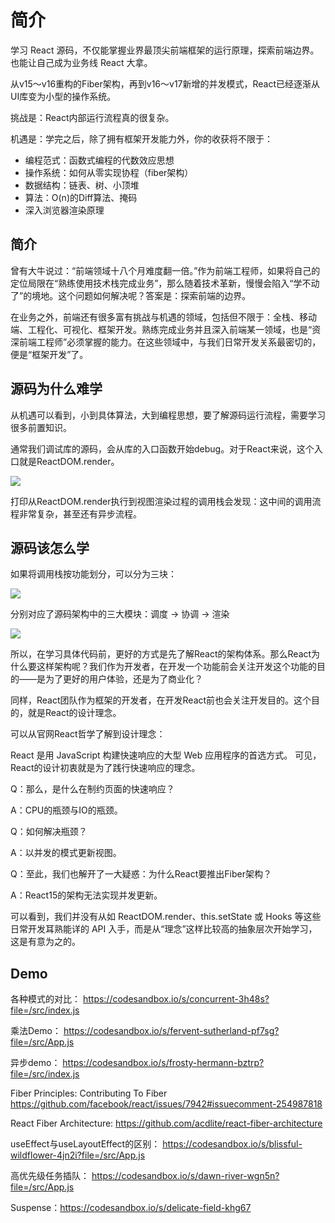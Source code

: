 # 简介

学习 React 源码，不仅能掌握业界最顶尖前端框架的运行原理，探索前端边界。也能让自己成为业务线 React 大拿。

从v15～v16重构的Fiber架构，再到v16～v17新增的并发模式，React已经逐渐从UI库变为小型的操作系统。


挑战是：React内部运行流程真的很复杂。


机遇是：学完之后，除了拥有框架开发能力外，你的收获将不限于：

- 编程范式：函数式编程的代数效应思想
- 操作系统：如何从零实现协程（fiber架构）
- 数据结构：链表、树、小顶堆
- 算法：O(n)的Diff算法、掩码
- 深入浏览器渲染原理

## 简介

曾有大牛说过：“前端领域十八个月难度翻一倍。”作为前端工程师，如果将自己的定位局限在“熟练使用技术栈完成业务”，那么随着技术革新，慢慢会陷入“学不动了”的境地。这个问题如何解决呢？答案是：探索前端的边界。

在业务之外，前端还有很多富有挑战与机遇的领域，包括但不限于：全栈、移动端、工程化、可视化、框架开发。熟练完成业务并且深入前端某一领域，也是“资深前端工程师”必须掌握的能力。在这些领域中，与我们日常开发关系最密切的，便是“框架开发”了。

## 源码为什么难学

从机遇可以看到，小到具体算法，大到编程思想，要了解源码运行流程，需要学习很多前置知识。

通常我们调试库的源码，会从库的入口函数开始debug。对于React来说，这个入口就是ReactDOM.render。

![](./img/00-01.png)

打印从ReactDOM.render执行到视图渲染过程的调用栈会发现：这中间的调用流程非常复杂，甚至还有异步流程。


## 源码该怎么学

如果将调用栈按功能划分，可以分为三块：

![](./img/00-02.png)

分别对应了源码架构中的三大模块：调度 → 协调 → 渲染

![](./img/00-03.png)


所以，在学习具体代码前，更好的方式是先了解React的架构体系。那么React为什么要这样架构呢？我们作为开发者，在开发一个功能前会关注开发这个功能的目的——是为了更好的用户体验，还是为了商业化？

同样，React团队作为框架的开发者，在开发React前也会关注开发目的。这个目的，就是React的设计理念。

可以从官网React哲学了解到设计理念：

React 是用 JavaScript 构建快速响应的大型 Web 应用程序的首选方式。
可见，React的设计初衷就是为了践行快速响应的理念。

Q：那么，是什么在制约页面的快速响应？

A：CPU的瓶颈与IO的瓶颈。

Q：如何解决瓶颈？

A：以并发的模式更新视图。

Q：至此，我们也解开了一大疑惑：为什么React要推出Fiber架构？

A：React15的架构无法实现并发更新。

可以看到，我们并没有从如 ReactDOM.render、this.setState 或 Hooks 等这些日常开发耳熟能详的 API 入手，而是从“理念”这样比较高的抽象层次开始学习，这是有意为之的。


## Demo


各种模式的对比：
https://codesandbox.io/s/concurrent-3h48s?file=/src/index.js

乘法Demo：
https://codesandbox.io/s/fervent-sutherland-pf7sg?file=/src/App.js

异步demo：
https://codesandbox.io/s/frosty-hermann-bztrp?file=/src/index.js

Fiber Principles: Contributing To Fiber
https://github.com/facebook/react/issues/7942#issuecomment-254987818

React Fiber Architecture:
https://github.com/acdlite/react-fiber-architecture

useEffect与useLayoutEffect的区别：
https://codesandbox.io/s/blissful-wildflower-4jn2i?file=/src/App.js

高优先级任务插队：
https://codesandbox.io/s/dawn-river-wgn5n?file=/src/App.js

Suspense：https://codesandbox.io/s/delicate-field-khg67


